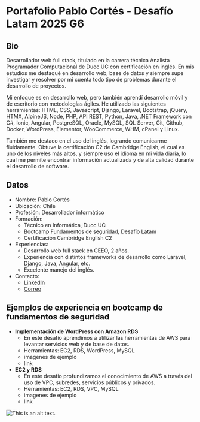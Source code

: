 # Portafolio Pablo Cortés - Desafío Latam 2025 G6
## Bio
Desarrollador web full stack, titulado en la carrera técnica Analista Programador Computacional de Duoc UC con certificación en inglés. En mis estudios me destaqué en desarrollo web, base de datos y siempre supe investigar y resolver por mi cuenta todo tipo de problemas durante el desarrollo de proyectos.

Mi enfoque es en desarrollo web, pero también aprendí desarrollo móvil y de escritorio con metodologías ágiles. He utilizado las siguientes herramientas: HTML, CSS, Javascript, Django, Laravel, Bootstrap, jQuery, HTMX, AlpineJS, Node, PHP, API REST, Python, Java, .NET Framework con C#, Ionic, Angular, PostgreSQL, Oracle, MySQL, SQL Server, Git, Github, Docker, WordPress, Elementor, WooCommerce, WHM, cPanel y Linux. 

También me destaco en el uso del inglés, logrando comunicarme fluidamente. Obtuve la certificación C2 de Cambridge English, el cual es uno de los niveles más altos, y siempre uso el idioma en mi vida diaria, lo cual me permite encontrar información actualizada y de alta calidad durante el desarrollo de software.

## Datos
- Nombre: Pablo Cortés
- Ubicación: Chile
- Profesión: Desarrollador informático
- Fomración: 
    - Técnico en Informática, Duoc UC
    - Bootcamp Fundamentos de seguridad, Desafío Latam
    - Certificación Cambridge English C2 
- Experiencias: 
    - Desarrollo web full stack en CEEO, 2 años.
    - Experiencia con distintos frameworks de desarrollo como Laravel, Django, Java, Angular, etc.
    - Excelente manejo del inglés.
- Contacto:
    - [LinkedIn](https://www.linkedin.com/in/pablo-cortes-rojas/)
    - [Correo](mailto:p.cortes.r99@gmail.com)

## Ejemplos de experiencia en bootcamp de fundamentos de seguridad
- **Implementación de WordPress con Amazon RDS**
    - En este desafío aprendimos a utilizar las herramientas de AWS para levantar servicios web y de base de datos.
    - Herramientas: EC2, RDS, WordPress, MySQL
    - imagenes de ejemplo
    - link
- **EC2 y RDS**
    - En este desafío profundizamos el conocimiento de AWS a través del uso de VPC, subredes, servicios públicos y privados.
    - Herramientas: EC2, RDS, VPC, MySQL
    - imagenes de ejemplo
    - link

![This is an alt text.](/image/sample.webp "Foto perfil")
